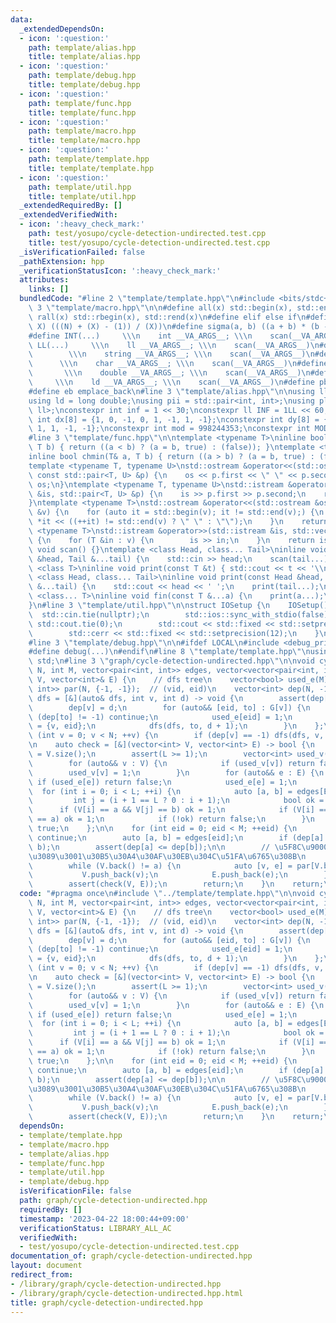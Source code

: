 ```yaml
---
data:
  _extendedDependsOn:
  - icon: ':question:'
    path: template/alias.hpp
    title: template/alias.hpp
  - icon: ':question:'
    path: template/debug.hpp
    title: template/debug.hpp
  - icon: ':question:'
    path: template/func.hpp
    title: template/func.hpp
  - icon: ':question:'
    path: template/macro.hpp
    title: template/macro.hpp
  - icon: ':question:'
    path: template/template.hpp
    title: template/template.hpp
  - icon: ':question:'
    path: template/util.hpp
    title: template/util.hpp
  _extendedRequiredBy: []
  _extendedVerifiedWith:
  - icon: ':heavy_check_mark:'
    path: test/yosupo/cycle-detection-undirected.test.cpp
    title: test/yosupo/cycle-detection-undirected.test.cpp
  _isVerificationFailed: false
  _pathExtension: hpp
  _verificationStatusIcon: ':heavy_check_mark:'
  attributes:
    links: []
  bundledCode: "#line 2 \"template/template.hpp\"\n#include <bits/stdc++.h>\n#line\
    \ 3 \"template/macro.hpp\"\n\n#define all(x) std::begin(x), std::end(x)\n#define\
    \ rall(x) std::rbegin(x), std::rend(x)\n#define elif else if\n#define updiv(N,\
    \ X) (((N) + (X) - (1)) / (X))\n#define sigma(a, b) ((a + b) * (b - a + 1) / 2)\n\
    #define INT(...)     \\\n    int __VA_ARGS__; \\\n    scan(__VA_ARGS__)\n#define\
    \ LL(...)     \\\n    ll __VA_ARGS__; \\\n    scan(__VA_ARGS__)\n#define STR(...)\
    \        \\\n    string __VA_ARGS__; \\\n    scan(__VA_ARGS__)\n#define CHR(...)\
    \      \\\n    char __VA_ARGS__; \\\n    scan(__VA_ARGS__)\n#define DOU(...) \
    \       \\\n    double __VA_ARGS__; \\\n    scan(__VA_ARGS__)\n#define LD(...)\
    \     \\\n    ld __VA_ARGS__; \\\n    scan(__VA_ARGS__)\n#define pb push_back\n\
    #define eb emplace_back\n#line 3 \"template/alias.hpp\"\n\nusing ll = long long;\n\
    using ld = long double;\nusing pii = std::pair<int, int>;\nusing pll = std::pair<ll,\
    \ ll>;\nconstexpr int inf = 1 << 30;\nconstexpr ll INF = 1LL << 60;\nconstexpr\
    \ int dx[8] = {1, 0, -1, 0, 1, -1, 1, -1};\nconstexpr int dy[8] = {0, 1, 0, -1,\
    \ 1, 1, -1, -1};\nconstexpr int mod = 998244353;\nconstexpr int MOD = 1e9 + 7;\n\
    #line 3 \"template/func.hpp\"\n\ntemplate <typename T>\ninline bool chmax(T& a,\
    \ T b) { return ((a < b) ? (a = b, true) : (false)); }\ntemplate <typename T>\n\
    inline bool chmin(T& a, T b) { return ((a > b) ? (a = b, true) : (false)); }\n\
    template <typename T, typename U>\nstd::ostream &operator<<(std::ostream &os,\
    \ const std::pair<T, U> &p) {\n    os << p.first << \" \" << p.second;\n    return\
    \ os;\n}\ntemplate <typename T, typename U>\nstd::istream &operator>>(std::istream\
    \ &is, std::pair<T, U> &p) {\n    is >> p.first >> p.second;\n    return is;\n\
    }\ntemplate <typename T>\nstd::ostream &operator<<(std::ostream &os, const std::vector<T>\
    \ &v) {\n    for (auto it = std::begin(v); it != std::end(v);) {\n        os <<\
    \ *it << ((++it) != std::end(v) ? \" \" : \"\");\n    }\n    return os;\n}\ntemplate\
    \ <typename T>\nstd::istream &operator>>(std::istream &is, std::vector<T> &v)\
    \ {\n    for (T &in : v) {\n        is >> in;\n    }\n    return is;\n}\ninline\
    \ void scan() {}\ntemplate <class Head, class... Tail>\ninline void scan(Head\
    \ &head, Tail &...tail) {\n    std::cin >> head;\n    scan(tail...);\n}\ntemplate\
    \ <class T>\ninline void print(const T &t) { std::cout << t << '\\n'; }\ntemplate\
    \ <class Head, class... Tail>\ninline void print(const Head &head, const Tail\
    \ &...tail) {\n    std::cout << head << ' ';\n    print(tail...);\n}\ntemplate\
    \ <class... T>\ninline void fin(const T &...a) {\n    print(a...);\n    exit(0);\n\
    }\n#line 3 \"template/util.hpp\"\n\nstruct IOSetup {\n    IOSetup() {\n      \
    \  std::cin.tie(nullptr);\n        std::ios::sync_with_stdio(false);\n       \
    \ std::cout.tie(0);\n        std::cout << std::fixed << std::setprecision(12);\n\
    \        std::cerr << std::fixed << std::setprecision(12);\n    }\n} IOSetup;\n\
    #line 3 \"template/debug.hpp\"\n\n#ifdef LOCAL\n#include <debug_print.hpp>\n#else\n\
    #define debug(...)\n#endif\n#line 8 \"template/template.hpp\"\nusing namespace\
    \ std;\n#line 3 \"graph/cycle-detection-undirected.hpp\"\n\nvoid cycle_detection(int\
    \ N, int M, vector<pair<int, int>> edges, vector<vector<pair<int, int>>> G, vector<int>&\
    \ V, vector<int>& E) {\n    // dfs tree\n    vector<bool> used_e(M);\n    vector<pair<int,\
    \ int>> par(N, {-1, -1});  // (vid, eid)\n    vector<int> dep(N, -1);\n    auto\
    \ dfs = [&](auto& dfs, int v, int d) -> void {\n        assert(dep[v] == -1);\n\
    \        dep[v] = d;\n        for (auto&& [eid, to] : G[v]) {\n            if\
    \ (dep[to] != -1) continue;\n            used_e[eid] = 1;\n            par[to]\
    \ = {v, eid};\n            dfs(dfs, to, d + 1);\n        }\n    };\n\n    for\
    \ (int v = 0; v < N; ++v) {\n        if (dep[v] == -1) dfs(dfs, v, 0);\n    }\n\
    \n    auto check = [&](vector<int> V, vector<int> E) -> bool {\n        int L\
    \ = V.size();\n        assert(L >= 1);\n        vector<int> used_v(N), used_e(M);\n\
    \        for (auto&& v : V) {\n            if (used_v[v]) return false;\n    \
    \        used_v[v] = 1;\n        }\n        for (auto&& e : E) {\n           \
    \ if (used_e[e]) return false;\n            used_e[e] = 1;\n        }\n      \
    \  for (int i = 0; i < L; ++i) {\n            auto [a, b] = edges[E[i]];\n   \
    \         int j = (i + 1 == L ? 0 : i + 1);\n            bool ok = 0;\n      \
    \      if (V[i] == a && V[j] == b) ok = 1;\n            if (V[i] == b && V[j]\
    \ == a) ok = 1;\n            if (!ok) return false;\n        }\n        return\
    \ true;\n    };\n\n    for (int eid = 0; eid < M; ++eid) {\n        if (used_e[eid])\
    \ continue;\n        auto [a, b] = edges[eid];\n        if (dep[a] > dep[b]) swap(a,\
    \ b);\n        assert(dep[a] <= dep[b]);\n\n        // \u5F8C\u9000\u8FBA e \u304B\
    \u3089\u3001\u30B5\u30A4\u30AF\u30EB\u304C\u51FA\u6765\u308B\n        V = {b};\n\
    \        while (V.back() != a) {\n            auto [v, e] = par[V.back()];\n \
    \           V.push_back(v);\n            E.push_back(e);\n        }\n        E.push_back(eid);\n\
    \        assert(check(V, E));\n        return;\n    }\n    return;\n}\n"
  code: "#pragma once\n#include \"../template/template.hpp\"\n\nvoid cycle_detection(int\
    \ N, int M, vector<pair<int, int>> edges, vector<vector<pair<int, int>>> G, vector<int>&\
    \ V, vector<int>& E) {\n    // dfs tree\n    vector<bool> used_e(M);\n    vector<pair<int,\
    \ int>> par(N, {-1, -1});  // (vid, eid)\n    vector<int> dep(N, -1);\n    auto\
    \ dfs = [&](auto& dfs, int v, int d) -> void {\n        assert(dep[v] == -1);\n\
    \        dep[v] = d;\n        for (auto&& [eid, to] : G[v]) {\n            if\
    \ (dep[to] != -1) continue;\n            used_e[eid] = 1;\n            par[to]\
    \ = {v, eid};\n            dfs(dfs, to, d + 1);\n        }\n    };\n\n    for\
    \ (int v = 0; v < N; ++v) {\n        if (dep[v] == -1) dfs(dfs, v, 0);\n    }\n\
    \n    auto check = [&](vector<int> V, vector<int> E) -> bool {\n        int L\
    \ = V.size();\n        assert(L >= 1);\n        vector<int> used_v(N), used_e(M);\n\
    \        for (auto&& v : V) {\n            if (used_v[v]) return false;\n    \
    \        used_v[v] = 1;\n        }\n        for (auto&& e : E) {\n           \
    \ if (used_e[e]) return false;\n            used_e[e] = 1;\n        }\n      \
    \  for (int i = 0; i < L; ++i) {\n            auto [a, b] = edges[E[i]];\n   \
    \         int j = (i + 1 == L ? 0 : i + 1);\n            bool ok = 0;\n      \
    \      if (V[i] == a && V[j] == b) ok = 1;\n            if (V[i] == b && V[j]\
    \ == a) ok = 1;\n            if (!ok) return false;\n        }\n        return\
    \ true;\n    };\n\n    for (int eid = 0; eid < M; ++eid) {\n        if (used_e[eid])\
    \ continue;\n        auto [a, b] = edges[eid];\n        if (dep[a] > dep[b]) swap(a,\
    \ b);\n        assert(dep[a] <= dep[b]);\n\n        // \u5F8C\u9000\u8FBA e \u304B\
    \u3089\u3001\u30B5\u30A4\u30AF\u30EB\u304C\u51FA\u6765\u308B\n        V = {b};\n\
    \        while (V.back() != a) {\n            auto [v, e] = par[V.back()];\n \
    \           V.push_back(v);\n            E.push_back(e);\n        }\n        E.push_back(eid);\n\
    \        assert(check(V, E));\n        return;\n    }\n    return;\n}"
  dependsOn:
  - template/template.hpp
  - template/macro.hpp
  - template/alias.hpp
  - template/func.hpp
  - template/util.hpp
  - template/debug.hpp
  isVerificationFile: false
  path: graph/cycle-detection-undirected.hpp
  requiredBy: []
  timestamp: '2023-04-22 18:00:44+09:00'
  verificationStatus: LIBRARY_ALL_AC
  verifiedWith:
  - test/yosupo/cycle-detection-undirected.test.cpp
documentation_of: graph/cycle-detection-undirected.hpp
layout: document
redirect_from:
- /library/graph/cycle-detection-undirected.hpp
- /library/graph/cycle-detection-undirected.hpp.html
title: graph/cycle-detection-undirected.hpp
---
```

